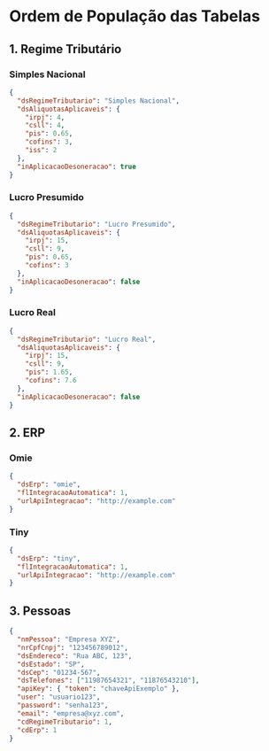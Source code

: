 # Ordem de População das Tabelas

## 1. Regime Tributário

### Simples Nacional

```json
{
  "dsRegimeTributario": "Simples Nacional",
  "dsAliquotasAplicaveis": {
    "irpj": 4,
    "csll": 4,
    "pis": 0.65,
    "cofins": 3,
    "iss": 2
  },
  "inAplicacaoDesoneracao": true
}
```

### Lucro Presumido

```json
{
  "dsRegimeTributario": "Lucro Presumido",
  "dsAliquotasAplicaveis": {
    "irpj": 15,
    "csll": 9,
    "pis": 0.65,
    "cofins": 3
  },
  "inAplicacaoDesoneracao": false
}
```

### Lucro Real

```json
{
  "dsRegimeTributario": "Lucro Real",
  "dsAliquotasAplicaveis": {
    "irpj": 15,
    "csll": 9,
    "pis": 1.65,
    "cofins": 7.6
  },
  "inAplicacaoDesoneracao": false
}
```

## 2. ERP

### Omie

```json
{
  "dsErp": "omie",
  "flIntegracaoAutomatica": 1,
  "urlApiIntegracao": "http://example.com"
}
```

### Tiny

```json
{
  "dsErp": "tiny",
  "flIntegracaoAutomatica": 1,
  "urlApiIntegracao": "http://example.com"
}
```

## 3. Pessoas

```json
{
  "nmPessoa": "Empresa XYZ",
  "nrCpfCnpj": "123456789012",
  "dsEndereco": "Rua ABC, 123",
  "dsEstado": "SP",
  "dsCep": "01234-567",
  "dsTelefones": ["11987654321", "11876543210"],
  "apiKey": { "token": "chaveApiExemplo" },
  "user": "usuario123",
  "password": "senha123",
  "email": "empresa@xyz.com",
  "cdRegimeTributario": 1,
  "cdErp": 1
}
```